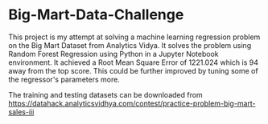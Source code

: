 # Big-Mart-Data-Challenge
This project is my attempt at solving a machine learning regression problem on the Big Mart Dataset from Analytics Vidya.
It solves the problem using Random Forest Regression using Python in a Jupyter Notebook environment. It achieved a Root Mean Square Error of 1221.024 which is 94 away from the top score. This could be further improved by tuning some of the regressor's parameters more.

The training and testing datasets can be downloaded from https://datahack.analyticsvidhya.com/contest/practice-problem-big-mart-sales-iii
